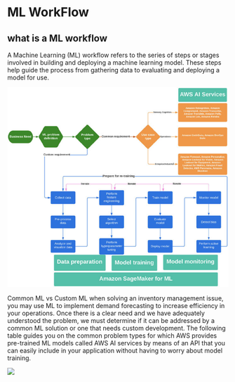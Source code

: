 # ML WorkFlow

## what is a ML workflow

A Machine Learning (ML) workflow refers to the series of steps or stages involved in building and deploying a machine learning model. 
These steps help guide the process from gathering data to evaluating and deploying a model for use.

<img src="ML-FlowAWS.jpg" width="600">


Common ML vs Custom ML
when solving an inventory management issue, you may use ML to implement demand forecasting to increase efficiency in your operations. 
Once there is a clear need and we have adequately understood the problem, we must determine if it can be addressed by a common ML solution or one that needs custom development.
The following table guides you on the common problem types for which AWS provides pre-trained ML models called AWS AI services by means of an API that you can easily include in your application without having to worry about model training. 

<img src="AI-usecases.jpg" width="600">
